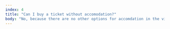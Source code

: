 ```yaml
---
index: 4
title: "Can I buy a ticket without accomodation?"
body: "No, because there are no other options for accomdation in the vicinity of the venue. Part of the atmosphere of the conference is having everyone in the same location for the duration of the conference."
---
```

